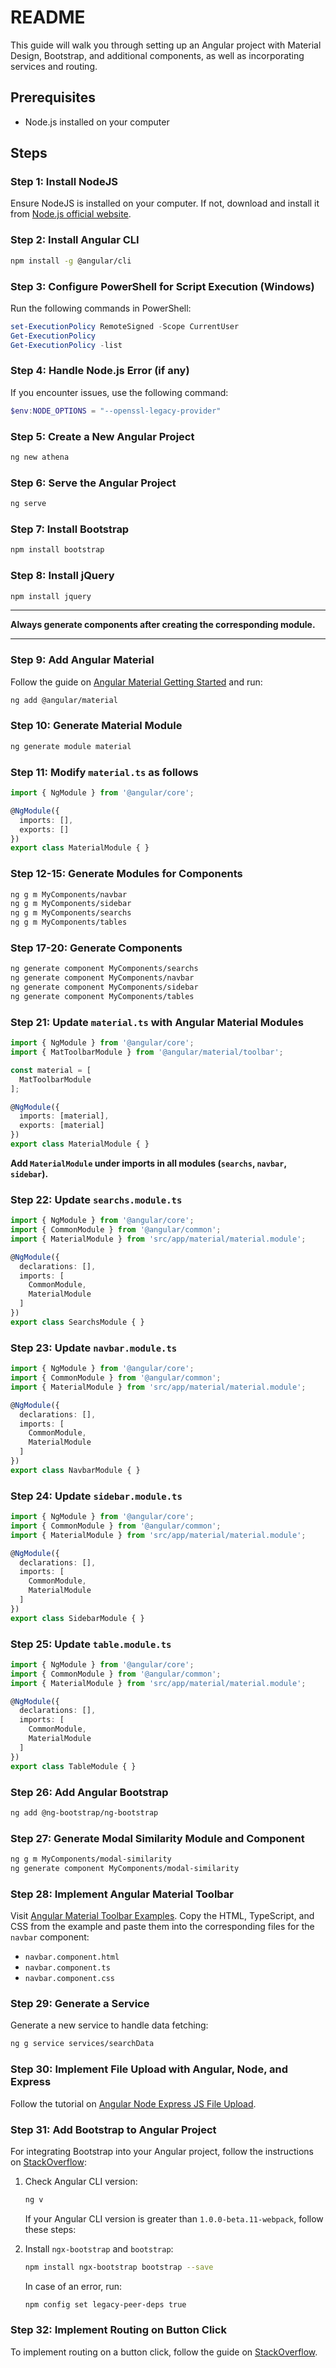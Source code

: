 # README

This guide will walk you through setting up an Angular project with Material Design, Bootstrap, and additional components, as well as incorporating services and routing.

## Prerequisites

- Node.js installed on your computer

## Steps

### Step 1: Install NodeJS

Ensure NodeJS is installed on your computer. If not, download and install it from [Node.js official website](https://nodejs.org/).

### Step 2: Install Angular CLI

```bash
npm install -g @angular/cli
```

### Step 3: Configure PowerShell for Script Execution (Windows)

Run the following commands in PowerShell:

```powershell
set-ExecutionPolicy RemoteSigned -Scope CurrentUser
Get-ExecutionPolicy
Get-ExecutionPolicy -list
```

### Step 4: Handle Node.js Error (if any)

If you encounter issues, use the following command:

```powershell
$env:NODE_OPTIONS = "--openssl-legacy-provider"
```

### Step 5: Create a New Angular Project

```bash
ng new athena
```

### Step 6: Serve the Angular Project

```bash
ng serve
```

### Step 7: Install Bootstrap

```bash
npm install bootstrap
```

### Step 8: Install jQuery

```bash
npm install jquery
```

---

**Always generate components after creating the corresponding module.**

---

### Step 9: Add Angular Material

Follow the guide on [Angular Material Getting Started](https://material.angular.io/guide/getting-started) and run:

```bash
ng add @angular/material
```

### Step 10: Generate Material Module

```bash
ng generate module material
```

### Step 11: Modify `material.ts` as follows

```typescript
import { NgModule } from '@angular/core';

@NgModule({
  imports: [],
  exports: []
})
export class MaterialModule { }
```

### Step 12-15: Generate Modules for Components

```bash
ng g m MyComponents/navbar
ng g m MyComponents/sidebar
ng g m MyComponents/searchs
ng g m MyComponents/tables
```

### Step 17-20: Generate Components

```bash
ng generate component MyComponents/searchs
ng generate component MyComponents/navbar
ng generate component MyComponents/sidebar
ng generate component MyComponents/tables
```

### Step 21: Update `material.ts` with Angular Material Modules

```typescript
import { NgModule } from '@angular/core';
import { MatToolbarModule } from '@angular/material/toolbar';

const material = [
  MatToolbarModule
];

@NgModule({
  imports: [material],
  exports: [material]
})
export class MaterialModule { }
```

**Add `MaterialModule` under imports in all modules (`searchs`, `navbar`, `sidebar`).**

### Step 22: Update `searchs.module.ts`

```typescript
import { NgModule } from '@angular/core';
import { CommonModule } from '@angular/common';
import { MaterialModule } from 'src/app/material/material.module';

@NgModule({
  declarations: [],
  imports: [
    CommonModule,
    MaterialModule
  ]
})
export class SearchsModule { }
```

### Step 23: Update `navbar.module.ts`

```typescript
import { NgModule } from '@angular/core';
import { CommonModule } from '@angular/common';
import { MaterialModule } from 'src/app/material/material.module';

@NgModule({
  declarations: [],
  imports: [
    CommonModule,
    MaterialModule
  ]
})
export class NavbarModule { }
```

### Step 24: Update `sidebar.module.ts`

```typescript
import { NgModule } from '@angular/core';
import { CommonModule } from '@angular/common';
import { MaterialModule } from 'src/app/material/material.module';

@NgModule({
  declarations: [],
  imports: [
    CommonModule,
    MaterialModule
  ]
})
export class SidebarModule { }
```

### Step 25: Update `table.module.ts`

```typescript
import { NgModule } from '@angular/core';
import { CommonModule } from '@angular/common';
import { MaterialModule } from 'src/app/material/material.module';

@NgModule({
  declarations: [],
  imports: [
    CommonModule,
    MaterialModule
  ]
})
export class TableModule { }
```

### Step 26: Add Angular Bootstrap

```bash
ng add @ng-bootstrap/ng-bootstrap
```

### Step 27: Generate Modal Similarity Module and Component

```bash
ng g m MyComponents/modal-similarity
ng generate component MyComponents/modal-similarity
```

### Step 28: Implement Angular Material Toolbar

Visit [Angular Material Toolbar Examples](https://material.angular.io/components/toolbar/examples). Copy the HTML, TypeScript, and CSS from the example and paste them into the corresponding files for the `navbar` component:

- `navbar.component.html`
- `navbar.component.ts`
- `navbar.component.css`

### Step 29: Generate a Service

Generate a new service to handle data fetching:

```bash
ng g service services/searchData
```

### Step 30: Implement File Upload with Angular, Node, and Express

Follow the tutorial on [Angular Node Express JS File Upload](https://www.positronx.io/angular-node-express-js-file-upload-tutorial/).

### Step 31: Add Bootstrap to Angular Project

For integrating Bootstrap into your Angular project, follow the instructions on [StackOverflow](https://stackoverflow.com/questions/37649164/how-to-add-bootstrap-to-an-angular-cli-project):

1. Check Angular CLI version:

    ```bash
    ng v
    ```

    If your Angular CLI version is greater than `1.0.0-beta.11-webpack`, follow these steps:

2. Install `ngx-bootstrap` and `bootstrap`:

    ```bash
    npm install ngx-bootstrap bootstrap --save
    ```

    In case of an error, run:

    ```bash
    npm config set legacy-peer-deps true
    ```

### Step 32: Implement Routing on Button Click

To implement routing on a button click, follow the guide on [StackOverflow](https://stackoverflow.com/questions/47010159/how-to-redirect-to-a-new-page-in-angular-4-through-button-click).